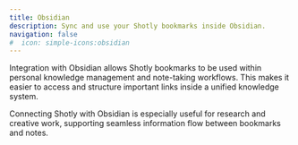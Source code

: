 ```yaml
---
title: Obsidian
description: Sync and use your Shotly bookmarks inside Obsidian.
navigation: false
#  icon: simple-icons:obsidian
---
```


Integration with Obsidian allows Shotly bookmarks to be used within personal knowledge management and note-taking workflows. This makes it easier to access and structure important links inside a unified knowledge system.

Connecting Shotly with Obsidian is especially useful for research and creative work, supporting seamless information flow between bookmarks and notes.
